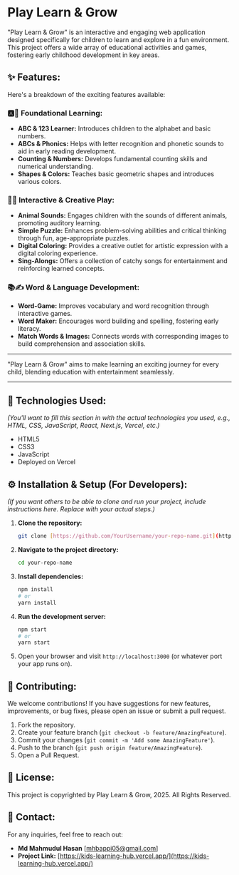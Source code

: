 # Play Learn & Grow

"Play Learn & Grow" is an interactive and engaging web application designed specifically for children to learn and explore in a fun environment. This project offers a wide array of educational activities and games, fostering early childhood development in key areas.

## ✨ Features:

Here's a breakdown of the exciting features available:

### 🅰️🔢 Foundational Learning:

* **ABC & 123 Learner:** Introduces children to the alphabet and basic numbers.
* **ABCs & Phonics:** Helps with letter recognition and phonetic sounds to aid in early reading development.
* **Counting & Numbers:** Develops fundamental counting skills and numerical understanding.
* **Shapes & Colors:** Teaches basic geometric shapes and introduces various colors.

### 🎨🧩 Interactive & Creative Play:

* **Animal Sounds:** Engages children with the sounds of different animals, promoting auditory learning.
* **Simple Puzzle:** Enhances problem-solving abilities and critical thinking through fun, age-appropriate puzzles.
* **Digital Coloring:** Provides a creative outlet for artistic expression with a digital coloring experience.
* **Sing-Alongs:** Offers a collection of catchy songs for entertainment and reinforcing learned concepts.

### 📚✍️ Word & Language Development:

* **Word-Game:** Improves vocabulary and word recognition through interactive games.
* **Word Maker:** Encourages word building and spelling, fostering early literacy.
* **Match Words & Images:** Connects words with corresponding images to build comprehension and association skills.

---

"Play Learn & Grow" aims to make learning an exciting journey for every child, blending education with entertainment seamlessly.

---

## 🚀 Technologies Used:

*(You'll want to fill this section in with the actual technologies you used, e.g., HTML, CSS, JavaScript, React, Next.js, Vercel, etc.)*

* HTML5
* CSS3
* JavaScript
* Deployed on Vercel

## ⚙️ Installation & Setup (For Developers):

*(If you want others to be able to clone and run your project, include instructions here. Replace with your actual steps.)*

1.  **Clone the repository:**
    ```bash
    git clone [https://github.com/YourUsername/your-repo-name.git](https://github.com/YourUsername/your-repo-name.git)
    ```
2.  **Navigate to the project directory:**
    ```bash
    cd your-repo-name
    ```
3.  **Install dependencies:**
    ```bash
    npm install
    # or
    yarn install
    ```
4.  **Run the development server:**
    ```bash
    npm start
    # or
    yarn start
    ```
5.  Open your browser and visit `http://localhost:3000` (or whatever port your app runs on).

## 🤝 Contributing:

We welcome contributions! If you have suggestions for new features, improvements, or bug fixes, please open an issue or submit a pull request.

1.  Fork the repository.
2.  Create your feature branch (`git checkout -b feature/AmazingFeature`).
3.  Commit your changes (`git commit -m 'Add some AmazingFeature'`).
4.  Push to the branch (`git push origin feature/AmazingFeature`).
5.  Open a Pull Request.

## 📄 License:

This project is copyrighted by Play Learn & Grow, 2025. All Rights Reserved.

## 📧 Contact:

For any inquiries, feel free to reach out:
* **Md Mahmudul Hasan** [mhbappi05@gmail.com]
* **Project Link:** [https://kids-learning-hub.vercel.app/](https://kids-learning-hub.vercel.app/)
